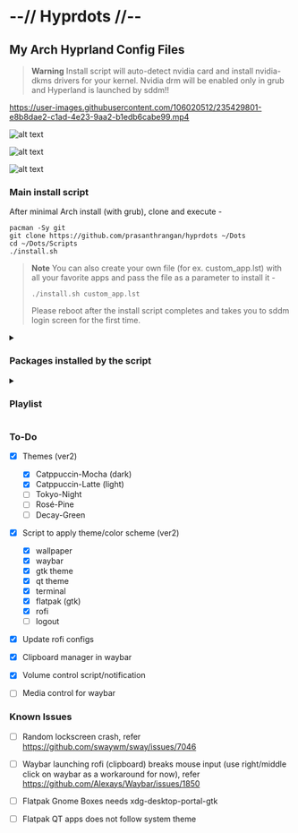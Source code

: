 # --// Hyprdots //--

## My Arch Hyprland Config Files

> **Warning**
> Install script will auto-detect nvidia card and install nvidia-dkms drivers for your kernel.
> Nvidia drm will be enabled only in grub and Hyperland is launched by sddm!!

https://user-images.githubusercontent.com/106020512/235429801-e8b8dae2-c1ad-4e23-9aa2-b1edb6cabe99.mp4

![alt text](https://raw.githubusercontent.com/prasanthrangan/hyprdots/main/Source/screenshot_1.png)

![alt text](https://raw.githubusercontent.com/prasanthrangan/hyprdots/main/Source/screenshot_2.png)

![alt text](https://raw.githubusercontent.com/prasanthrangan/hyprdots/main/Source/screenshot_3.png)


### Main install script
After minimal Arch install (with grub), clone and execute -
```
pacman -Sy git
git clone https://github.com/prasanthrangan/hyprdots ~/Dots
cd ~/Dots/Scripts
./install.sh
```

> **Note**
> You can also create your own file (for ex. custom_app.lst) with all your favorite apps and pass the file as a parameter to install it -
>```
>./install.sh custom_app.lst
>```
> Please reboot after the install script completes and takes you to sddm login screen for the first time.


<details><summary><h3>Packages installed by the script</h3></summary>

<h3>nvidia</h3>

+ linux-headers -- for main kernel (script will auto detect from /usr/lib/modules/)
+ linux-zen-headers -- for zen kernel (script will auto detect from /usr/lib/modules/)
+ linux-lts-headers -- for lts kernel (script will auto detect from /usr/lib/modules/)
+ nvidia-dkms -- nvidia drivers (script will auto detect from lspci -k | grep -A 2 -E "(VGA|3D)")
+ nvidia-utils -- nvidia drivers (script will auto detect from lspci -k | grep -A 2 -E "(VGA|3D)")

<h3>tools</h3>

+ pipewire -- audio and video server
+ pipewire-alsa -- for audio
+ pipewire-audio -- for audio
+ pipewire-jack -- for audio
+ pipewire-pulse -- for audio
+ gst-plugin-pipewire -- for audio
+ wireplumber -- audio and video server
+ networkmanager -- network manager
+ network-manager-applet -- nm tray
+ bluez -- for bluetooth
+ bluez-utils -- for bluetooth
+ blueman -- bt tray

<h3>login</h3>

+ sddm-git -- display manager for login
+ qt5-wayland -- for QT wayland XDP
+ qt6-wayland -- for QT wayland XDP
+ qt5-quickcontrols -- for sddm theme
+ qt5-quickcontrols2 -- for sddm theme
+ qt5-graphicaleffects -- for sddm theme

<h3>hypr</h3>

+ hyprland-git -- main window manager (script will change this to hyprland-nvidia-git if nvidia card is detected)
+ dunst -- graphical notification daemon
+ rofi-lbonn-wayland-git -- app launcher
+ waybar-hyprland-git -- status bar
+ swww-- wallpaper app
+ swaylock-effects-git -- lockscreen
+ wlogout -- logout screen
+ grim -- screenshot tool
+ slurp -- selects region for screenshot/screenshare
+ swappy -- screenshot editor
+ cliphist -- clipboard manager

<h3>dependencies</h3>

+ polkit-kde-agent -- authentication agent
+ xdg-desktop-portal-hyprland-git -- XDG Desktop Portal
+ imagemagick -- for kitty/neofetch image processing
+ qt5-imageformats -- for dolphin thumbnails
+ pavucontrol -- audio settings gui
+ pamixer -- for waybar audio

<h3>theming</h3>

+ nwg-look -- theming GTK apps
+ kvantum -- theming QT apps
+ qt5ct -- theming QT5 apps

<h3>applications</h3>

+ firefox -- browser
+ kitty -- terminal
+ neofetch -- fetch tool
+ dolphin -- kde file manager
+ visual-studio-code-bin -- gui code editor
+ vim -- text editor
+ ark -- kde file archiver

</details>


<details><summary><h3>Playlist</h3></summary>

[![IMAGE ALT TEXT](http://img.youtube.com/vi/_nyStxAI75s/0.jpg)](https://www.youtube.com/watch?v=_nyStxAI75s&list=PLt8rU_ebLsc5yEHUVsAQTqokIBMtx3RFY)

</details>


### To-Do
- [x] Themes (ver2)
    - [x] Catppuccin-Mocha (dark)
    - [x] Catppuccin-Latte (light)
    - [ ] Tokyo-Night
    - [ ] Rosé-Pine
    - [ ] Decay-Green

- [x] Script to apply theme/color scheme (ver2)
    - [x] wallpaper
    - [x] waybar
    - [x] gtk theme
    - [x] qt theme
    - [x] terminal
    - [x] flatpak (gtk)
    - [x] rofi
    - [ ] logout

- [x] Update rofi configs
- [x] Clipboard manager in waybar
- [x] Volume control script/notification
- [ ] Media control for waybar


### Known Issues
- [ ] Random lockscreen crash, refer https://github.com/swaywm/sway/issues/7046
- [ ] Waybar launching rofi (clipboard) breaks mouse input (use right/middle click on waybar as a workaround for now), refer https://github.com/Alexays/Waybar/issues/1850
- [ ] Flatpak Gnome Boxes needs xdg-desktop-portal-gtk
- [ ] Flatpak QT apps does not follow system theme

